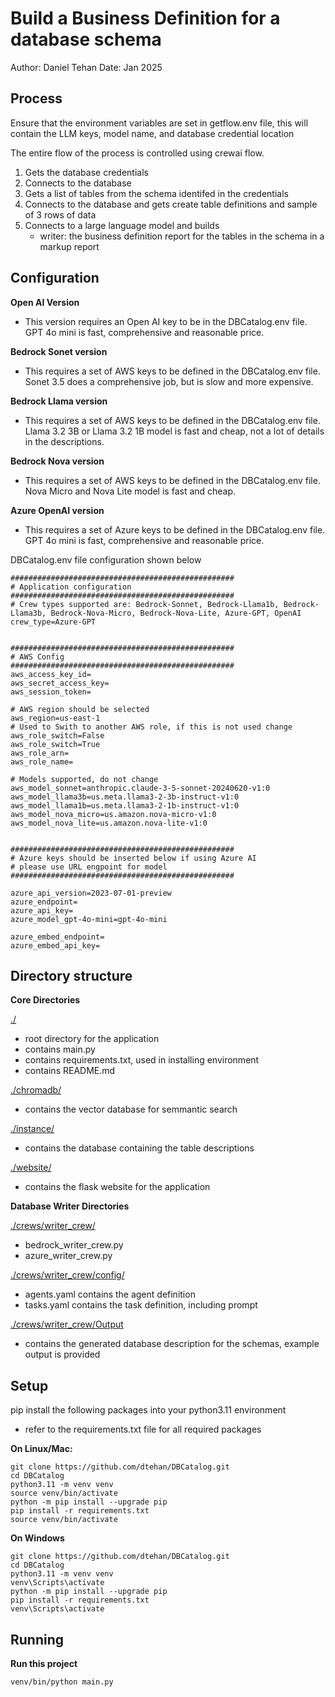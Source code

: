 # Build a Business Definition for a database schema

Author: Daniel Tehan
Date: Jan 2025

## Process
Ensure that the environment variables are set in getflow.env file, this will contain the LLM keys, model name, and database credential location

The entire flow of the process is controlled using crewai flow.
1. Gets the database credentials
2. Connects to the database
3. Gets a list of tables from the schema identifed in the credentials
4. Connects to the database and gets create table definitions and sample of 3 rows of data
5. Connects to a large language model and builds 
    - writer: the business definition report for the tables in the schema in a markup report
   


## Configuration

**Open AI Version**
- This version requires an Open AI key to be in the DBCatalog.env file. GPT 4o mini is fast, comprehensive and reasonable price.

**Bedrock Sonet version**
- This requires a set of AWS keys to be defined in the DBCatalog.env file.  Sonet 3.5 does a comprehensive job, but is slow and more expensive.

**Bedrock Llama version**
- This requires a set of AWS keys to be defined in the DBCatalog.env file. Llama 3.2 3B or Llama 3.2 1B model is fast and cheap, not a lot of details in the descriptions. 

**Bedrock Nova version**
- This requires a set of AWS keys to be defined in the DBCatalog.env file. Nova Micro and Nova Lite model is fast and cheap. 

**Azure OpenAI version**
- This requires a set of Azure keys to be defined in the DBCatalog.env file. GPT 4o mini is fast, comprehensive and reasonable price.


DBCatalog.env file configuration shown below

```
##################################################
# Application configuration
##################################################
# Crew types supported are: Bedrock-Sonnet, Bedrock-Llama1b, Bedrock-Llama3b, Bedrock-Nova-Micro, Bedrock-Nova-Lite, Azure-GPT, OpenAI
crew_type=Azure-GPT


##################################################
# AWS Config
##################################################
aws_access_key_id=
aws_secret_access_key=
aws_session_token=

# AWS region should be selected
aws_region=us-east-1
# Used to Swith to another AWS role, if this is not used change aws_role_switch=False
aws_role_switch=True
aws_role_arn=
aws_role_name=

# Models supported, do not change
aws_model_sonnet=anthropic.claude-3-5-sonnet-20240620-v1:0
aws_model_llama3b=us.meta.llama3-2-3b-instruct-v1:0
aws_model_llama1b=us.meta.llama3-2-1b-instruct-v1:0
aws_model_nova_micro=us.amazon.nova-micro-v1:0
aws_model_nova_lite=us.amazon.nova-lite-v1:0


##################################################
# Azure keys should be inserted below if using Azure AI
# please use URL engpoint for model
##################################################

azure_api_version=2023-07-01-preview
azure_endpoint=
azure_api_key=
azure_model_gpt-4o-mini=gpt-4o-mini

azure_embed_endpoint=
azure_embed_api_key=
```


## Directory structure

**Core Directories**

[./](./)
- root directory for the application 
- contains main.py 
- contains requirements.txt, used in installing environment
- contains README.md

[./chromadb/](./chomadb/) 
- contains the vector database for semmantic search

[./instance/](./instance/)
- contains the database containing the table descriptions

[./website/](./website/)
- contains the flask website for the application

**Database Writer Directories**

[./crews/writer_crew/](./crews/writer_crew/)
- bedrock_writer_crew.py 
- azure_writer_crew.py

[./crews/writer_crew/config/](./crews/writer_crew/config/)
- agents.yaml contains the agent definition
- tasks.yaml contains the task definition, including prompt

[./crews/writer_crew/Output](./crews/writer_crew/Output)
- contains the generated database description for the schemas, example output is provided


## Setup
pip install the following packages into your python3.11 environment
- refer to the requirements.txt file for all required packages

**On Linux/Mac:**
```
git clone https://github.com/dtehan/DBCatalog.git
cd DBCatalog
python3.11 -m venv venv
source venv/bin/activate
python -m pip install --upgrade pip
pip install -r requirements.txt 
source venv/bin/activate
```

**On Windows**
```
git clone https://github.com/dtehan/DBCatalog.git
cd DBCatalog
python3.11 -m venv venv
venv\Scripts\activate
python -m pip install --upgrade pip
pip install -r requirements.txt 
venv\Scripts\activate
```

## Running
**Run this project**
```
venv/bin/python main.py
```


